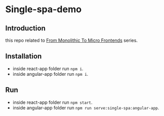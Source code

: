 # Single-spa-demo

## Introduction
this repo related to [From Monolithic To Micro Frontends](https://dev.to/abdo38013/from-monolithic-to-micro-frontends-5d5d) series.
## Installation
- inside react-app folder run `npm i`.
- inside angular-app folder run `npm i`.


## Run
- inside react-app folder run `npm start`.
- inside angular-app folder run `npm run serve:single-spa:angular-app`.